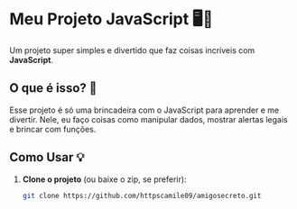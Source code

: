 # Meu Projeto JavaScript 🖥️🚀

Um projeto super simples e divertido que faz coisas incríveis com **JavaScript**. 

## O que é isso? 🤔
Esse projeto é só uma brincadeira com o JavaScript para aprender e me divertir. Nele, eu faço coisas como manipular dados, mostrar alertas legais e brincar com funções. 

## Como Usar 💡
1. **Clone o projeto** (ou baixe o zip, se preferir):
   ```bash
   git clone https://github.com/httpscamile09/amigosecreto.git
